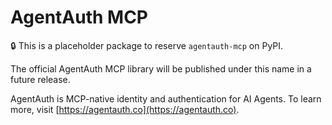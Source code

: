# AgentAuth MCP

🔒 This is a placeholder package to reserve `agentauth-mcp` on PyPI.

The official AgentAuth MCP library will be published under this name in a future release.

AgentAuth is MCP-native identity and authentication for AI Agents. To learn more, visit [https://agentauth.co](https://agentauth.co).